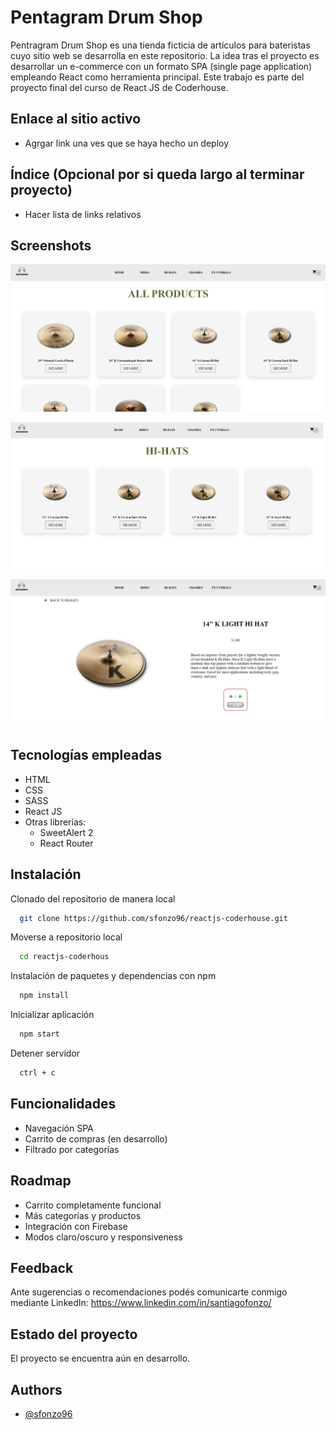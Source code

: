 
# Pentagram Drum Shop
Pentragram Drum Shop es una tienda ficticia de artículos para bateristas cuyo sitio web se desarrolla en este repositorio.
La idea tras el proyecto es desarrollar un e-commerce con un formato SPA (single page application) empleando React como herramienta principal.
Este trabajo es parte del proyecto final del curso de React JS de Coderhouse.

## Enlace al sitio activo
- Agrgar link una ves que se haya hecho un deploy
## Índice (Opcional por si queda largo al terminar proyecto)

- Hacer lista de links relativos

## Screenshots
![Vista general del sitio](./readmeassets/AllProd.png)

![Vista de categoría espacífica](./readmeassets/hhS.png)

![Vista detalle de producto](./readmeassets/ItemDetail.png)

## Tecnologías empleadas 
- HTML
- CSS 
- SASS
- React JS
- Otras librerías:
  - SweetAlert 2
  - React Router


## Instalación
Clonado del repositorio de manera local
```bash
  git clone https://github.com/sfonzo96/reactjs-coderhouse.git
```
Moverse a repositorio local
```bash
  cd reactjs-coderhous
```
Instalación de paquetes y dependencias con npm
```bash
  npm install
```
Inicializar aplicación
```bash
  npm start
```
Detener servidor
```bash
  ctrl + c
```

## Funcionalidades
- Navegación SPA
- Carrito de compras (en desarrollo)
- Filtrado por categorías

## Roadmap
- Carrito completamente funcional
- Más categorías y productos
- Integración con Firebase 
- Modos claro/oscuro y responsiveness

## Feedback
Ante sugerencias o recomendaciones podés comunicarte conmigo mediante LinkedIn: https://www.linkedin.com/in/santiagofonzo/

## Estado del proyecto
El proyecto se encuentra aún en desarrollo.

## Authors

- [@sfonzo96](https://github.com/sfonzo96/)


